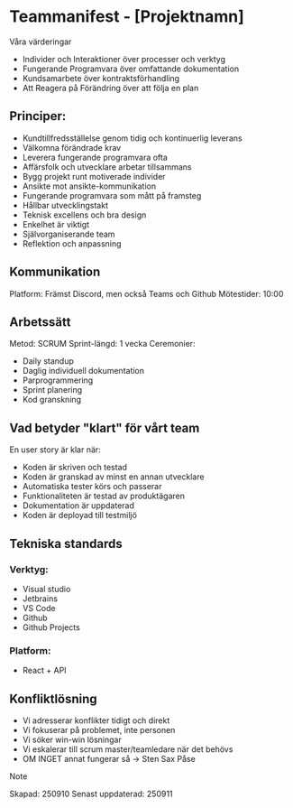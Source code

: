 # Teammanifest - [Projektnamn]

Våra värderingar
- Individer och Interaktioner över processer och verktyg
- Fungerande Programvara över omfattande dokumentation
- Kundsamarbete över kontraktsförhandling
- Att Reagera på Förändring över att följa en plan

## Principer:
-  Kundtillfredsställelse genom tidig och kontinuerlig leverans
-  Välkomna förändrade krav
-  Leverera fungerande programvara ofta
-  Affärsfolk och utvecklare arbetar tillsammans
-  Bygg projekt runt motiverade individer
-  Ansikte mot ansikte-kommunikation
-  Fungerande programvara som mått på framsteg
-  Hållbar utvecklingstakt
-  Teknisk excellens och bra design
-  Enkelhet är viktigt
-  Självorganiserande team
-  Reflektion och anpassning

## Kommunikation
Platform: Främst Discord, men också Teams och Github
Mötestider: 10:00

## Arbetssätt
Metod: SCRUM
Sprint-längd: 1 vecka
Ceremonier: 
- Daily standup
- Daglig individuell dokumentation
- Parprogrammering
- Sprint planering
- Kod granskning

## Vad betyder "klart" för vårt team
En user story är klar när:
- Koden är skriven och testad
- Koden är granskad av minst en annan utvecklare
- Automatiska tester körs och passerar
- Funktionaliteten är testad av produktägaren
- Dokumentation är uppdaterad
- Koden är deployad till testmiljö

## Tekniska standards
### Verktyg: 
- Visual studio
- Jetbrains
- VS Code
- Github
- Github Projects
  
### Platform: 
- React + API

## Konfliktlösning
- Vi adresserar konflikter tidigt och direkt
- Vi fokuserar på problemet, inte personen
- Vi söker win-win lösningar
- Vi eskalerar till scrum master/teamledare när det behövs
- OM INGET annat fungerar så -> Sten Sax Påse


> [!Note]
> Skapad: 250910
> Senast uppdaterad: 250911
